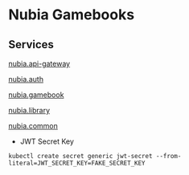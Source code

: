 # Nubia Gamebooks

## Services
[nubia.api-gateway](https://github.com/nick-freitas/nubia.api-gateway)

[nubia.auth](https://github.com/nick-freitas/nubia.auth)

[nubia.gamebook](https://github.com/nick-freitas/nubia.gamebook)

[nubia.library](https://github.com/nick-freitas/nubia.library)

[nubia.common](https://github.com/nick-freitas/nubia.common)


* JWT Secret Key

```
kubectl create secret generic jwt-secret --from-literal=JWT_SECRET_KEY=FAKE_SECRET_KEY
``` 